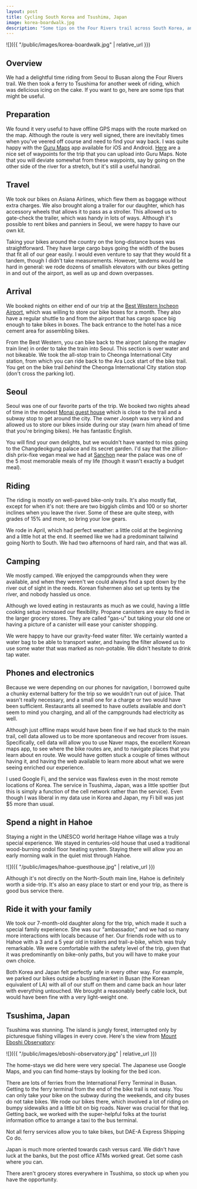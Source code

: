 ```yaml
---
layout: post
title: Cycling South Korea and Tsushima, Japan
image: korea-boardwalk.jpg
description: "Some tips on the Four Rivers trail across South Korea, and the island of Tsushima."
---
```


![]({{ "/public/images/korea-boardwalk.jpg" | relative_url }})

## Overview
We had a delightful time riding from Seoul to Busan along the Four Rivers trail.
We then took a ferry to Tsushima for another week of riding, which was delicious icing on the cake.
If you want to go, here are some tips that might be useful.


## Preparation
We found it very useful to have offline GPS maps with the route marked on the map.
Although the route is very well signed, there are inevitably times when you've veered off course and need to find your way back.
I was quite happy with the [Guru Maps](https://gurumaps.app/) app available for iOS and Android.
[Here](https://www.google.com/maps/d/u/0/viewer?mid=1c4fmoNXFOXrF_ununh61yaKbOPo&hl=en&ll=37.1885848030395%2C127.43622289213869&z=10) are a nice set of waypoints for the trip that you can upload into Guru Maps.
Note that you will deviate somewhat from these waypoints, say by going on the other side of the river for a stretch, but it's still a useful handrail.


## Travel
We took our bikes on Asiana Airlines, which flew them as baggage without extra charges.
We also brought along a trailer for our daughter, which has accessory wheels that allows it to pass as a stroller.
This allowed us to gate-check the trailer, which was handy in lots of ways.
Although it's possible to rent bikes and panniers in Seoul, we were happy to have our own kit.

Taking your bikes around the country on the long-distance buses was straightforward.
They have large cargo bays going the width of the buses that fit all of our gear easily.
I would even venture to say that they would fit a tandem, though I didn't take measurements.
However, tandems would be hard in general: we rode dozens of smallish elevators with our bikes getting in and out of the airport, as well as up and down overpasses.


## Arrival
We booked nights on either end of our trip at the [Best Western Incheon Airport](http://www.airporthotel.co.kr/en/), which was willing to store our bike boxes for a month.
They also have a regular shuttle to and from the airport that has cargo space big enough to take bikes in boxes.
The back entrance to the hotel has a nice cement area for assembling bikes.

From the Best Western, you can bike back to the airport (along the maglev train line) in order to take the train into Seoul.
This section is over water and not bikeable.
We took the all-stop train to Cheonga International City station, from which you can ride back to the Ara Lock start of the bike trail.
You get on the bike trail _behind_ the Cheonga International City station stop (don't cross the parking lot).


## Seoul
Seoul was one of our favorite parts of the trip.
We booked two nights ahead of time in the modest [Monai guest house](http://monaihouse.com) which is close to the trail and a subway stop to get around the city.
The owner Joseph was very kind and allowed us to store our bikes inside during our stay (warn him ahead of time that you're bringing bikes).
He has fantastic English.

You will find your own delights, but we wouldn't have wanted to miss going to the Changdeokgung palace and its secret garden.
I'd say that the zillion-dish prix-fixe vegan meal we had at [Sanchon](http://lindagoeseast.com/2017/10/17/sanchon-seouls-famous-vegan-temple-food-restaurant/) near the palace was one of the 5 most memorable meals of my life (though it wasn't exactly a budget meal).


## Riding
The riding is mostly on well-paved bike-only trails.
It's also mostly flat, except for when it's not: there are two biggish climbs and 100 or so shorter inclines when you leave the river.
Some of these are quite steep, with grades of 15% and more, so bring your low gears.

We rode in April, which had perfect weather: a little cold at the beginning and a little hot at the end.
It seemed like we had a predominant tailwind going North to South.
We had two afternoons of hard rain, and that was all.


## Camping
We mostly camped.
We enjoyed the campgrounds when they were available, and when they weren't we could always find a spot down by the river out of sight in the reeds.
Korean fishermen also set up tents by the river, and nobody hassled us once.

Although we loved eating in restaurants as much as we could, having a little cooking setup increased our flexibility.
Propane canisters are easy to find in the larger grocery stores.
They are called "gas-u" but taking your old one or having a picture of a canister will ease your canister shopping.

We were happy to have our gravity-feed water filter.
We certainly wanted a water bag to be able to transport water, and having the filter allowed us to use some water that was marked as non-potable.
We didn't hesitate to drink tap water.


## Phones and electronics
Because we were depending on our phones for navigation, I borrowed quite a chunky external battery for the trip so we wouldn't run out of juice.
That wasn't really necessary, and a small one for a charge or two would have been sufficient.
Restaurants all seemed to have outlets available and don't seem to mind you charging, and all of the campgrounds had electricity as well.

Although just offline maps would have been fine if we had stuck to the main trail, cell data allowed us to be more spontaneous and recover from issues.
Specifically, cell data will allow you to use Naver maps, the excellent Korean maps app, to see where the bike routes are, and to navigate places that you learn about en route.
We would have gotten stuck a couple of times without having it, and having the web available to learn more about what we were seeing enriched our experience.

I used Google Fi, and the service was flawless even in the most remote locations of Korea.
The service in Tsushima, Japan, was a little spottier (but this is simply a function of the cell network rather than the service).
Even though I was liberal in my data use in Korea and Japan, my Fi bill was just $5 more than usual.


## Spend a night in Hahoe
Staying a night in the UNESCO world heritage Hahoe village was a truly special experience.
We stayed in centuries-old house that used a traditional wood-burning ondol floor heating system.
Staying there will allow you an early morning walk in the quiet mist through Hahoe.

![]({{ "/public/images/hahoe-guesthouse.jpg" | relative_url }})

Although it's not directly on the North-South main line, Hahoe is definitely worth a side-trip.
It's also an easy place to start or end your trip, as there is good bus service there.


## Ride it with your family
We took our 7-month-old daughter along for the trip, which made it such a special family experience.
She was our "ambassador," and we had so many more interactions with locals because of her.
Our friends rode with us to Hahoe with a 3 and a 5 year old in trailers and trail-a-bike, which was truly remarkable.
We were comfortable with the safety level of the trip, given that it was predominantly on bike-only paths, but you will have to make your own choice.

Both Korea and Japan felt perfectly safe in every other way.
For example, we parked our bikes outside a bustling market in Busan (the Korean equivalent of LA) with all of our stuff on them and came back an hour later with everything untouched.
We brought a reasonably beefy cable lock, but would have been fine with a very light-weight one.


## Tsushima, Japan
Tsushima was stunning.
The island is jungly forest, interrupted only by picturesque fishing villages in every cove.
Here's the view from [Mount Eboshi Observatory](https://www.google.com/maps/place/Mount+Eboshi+Observatory/@34.359197,129.3206476,14z/data=!4m5!3m4!1s0x3569761efb81ef63:0x9dfd72a1dffbef4a!8m2!3d34.3733768!4d129.3165761):

![]({{ "/public/images/eboshi-observatory.jpg" | relative_url }})

The home-stays we did here were very special.
The Japanese use Google Maps, and you can find home-stays by looking for the bed icon.

There are lots of ferries from the International Ferry Terminal in Busan.
Getting to the ferry terminal from the end of the bike trail is not easy.
You can only take your bike on the subway during the weekends, and city buses do not take bikes.
We rode our bikes there, which involved a lot of riding on bumpy sidewalks and a little bit on big roads.
Naver was crucial for that leg.
Getting back, we worked with the super-helpful folks at the tourist information office to arrange a taxi to the bus terminal.

Not all ferry services allow you to take bikes, but DAE-A Express Shipping Co do.

Japan is much more oriented towards cash versus card.
We didn't have luck at the banks, but the post office ATMs worked great.
Get some cash where you can.

There aren't grocery stores everywhere in Tsushima, so stock up when you have the opportunity.
